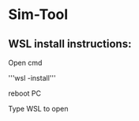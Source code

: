 # Sim-Tool

## WSL install instructions:

Open cmd


'''wsl -install'''

reboot PC

Type WSL to open